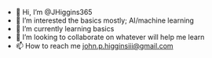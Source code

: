 - 👋 Hi, I’m @JHiggins365
- 👀 I’m interested the basics mostly; AI/machine learning 
- 🌱 I’m currently learning basics
- 💞️ I’m looking to collaborate on whatever will help me learn 
- 📫 How to reach me john.p.higginsiii@gmail.com

<!---
JHiggins365/JHiggins365 is a ✨ special ✨ repository because its `README.md` (this file) appears on your GitHub profile.
You can click the Preview link to take a look at your changes.
--->
